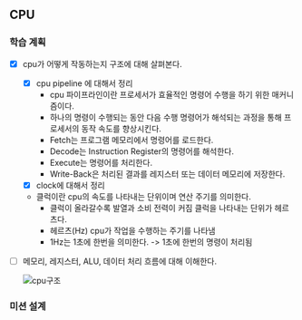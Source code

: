 CPU
-----------------------

### 학습 계획
* [x] cpu가 어떻게 작동하는지 구조에 대해 살펴본다.
    * [x] cpu pipeline 에 대해서 정리
        * cpu 파이프라인이란 프로세서가 효율적인 명령어 수행을 하기 위한 매커니즘이다.
        * 하나의 명령이 수행되는 동안 다음 수행 명령어가 해석되는 과정을 통해 프로세서의 동작 속도를 향상시킨다.
        * Fetch는 프로그램 메모리에서 명령어를 로드한다.
        * Decode는 Instruction Register의 명령어를 해석한다.
        * Execute는 명령어를 처리한다.
        * Write-Back은 처리된 결과를 레지스터 또는 데이터 메모리에 저장한다.
    * [x] clock에 대해서 정리
    * 클럭이란 cpu의 속도를 나타내는 단위이며 연산 주기를 의미한다.
        * 클럭이 올라갈수록 발열과 소비 전력이 커짐 클럭을 나타내는 단위가 헤르츠다.
        * 헤르츠(Hz) cpu가 작업을 수행하는 주기를 나타냄
        * 1Hz는 1초에 한번을 의미한다. -> 1초에 한번의 명령이 처리됨
* [ ] 메모리, 레지스터, ALU, 데이터 처리 흐름에 대해 이해한다.

  ![cpu구조](https://user-images.githubusercontent.com/77956808/211494995-a2414ae8-a72c-442b-aa43-ac99682484e3.png)

### 미션 설계